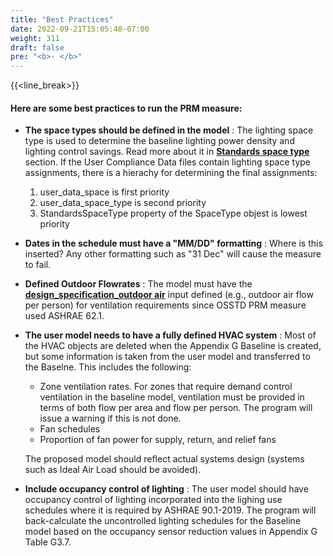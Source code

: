 ```yaml
---
title: "Best Practices"
date: 2022-09-21T15:05:48-07:00
weight: 311
draft: false
pre: "<b>- </b>"
---
```


{{<line_break>}}

#### Here are some best practices to run the PRM measure: 

- **The space types should be defined in the model** : The lighting space type is used to determine the baseline lighting power density and lighting control savings. Read more about it in [**Standards space type**](/BEM-for-PRM/user_guide/model_requirements/standards_space_type/) section. 
If the User Compliance Data files contain lighting space type assignments, there is a hierachy for determining the final assignments:

     1. user_data_space is first priority
     2. user_data_space_type is second priority
     3. StandardsSpaceType property of the SpaceType objest is lowest priority

- **Dates in the schedule must have a "MM/DD" formatting** : Where is this inserted? Any other formatting such as "31 Dec" will cause the measure to fail. 

- **Defined Outdoor Flowrates** : The model must have the [**design_specification_outdoor air**](/BEM-for-PRM/user_guide/add_compliance_data/hvac/user_data_design_specification_outdoor_air/) input defined (e.g., outdoor air flow per person) for ventilation requirements since OSSTD PRM measure used ASHRAE 62.1. 

- **The user model needs to have a fully defined HVAC system** : Most of the HVAC objects are deleted when the Appendix G Baseline is created, but some information is taken from the user model and transferred to the Baselne. This includes the following:

     - Zone ventilation rates. For zones that require demand control ventilation in the baseline model, ventilation must be provided in terms of both flow per area and flow per person. The program will issue a warning if this is not done.
     - Fan schedules
     - Proportion of fan power for supply, return, and relief fans       

  The proposed model should reflect actual systems design (systems such as Ideal Air Load should be avoided).

- **Include occupancy control of lighting** : The user model should have occupancy control of lighting incorporated into the lighing use schedules where it is required by ASHRAE 90.1-2019. The program will back-calculate the uncontrolled lighting schedules for the Baseline model based on the occupancy sensor reduction values in Appendix G Table G3.7.

